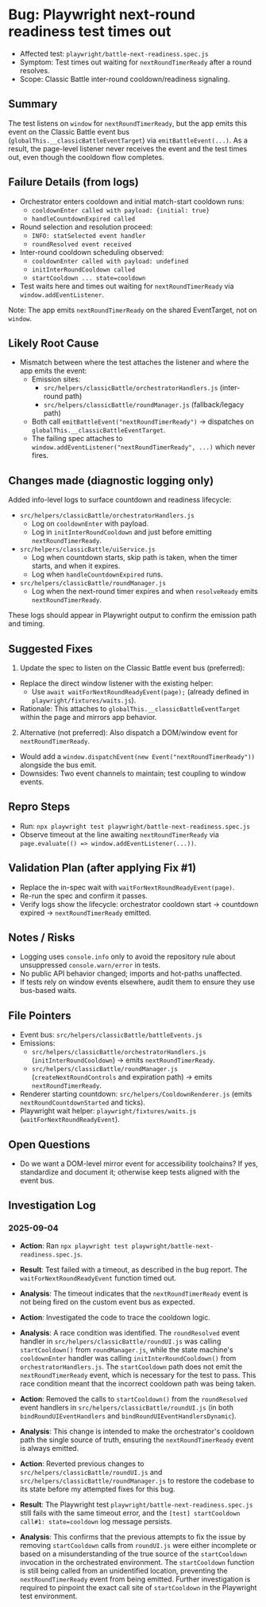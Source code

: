 # Bug: Playwright next-round readiness test times out

- Affected test: `playwright/battle-next-readiness.spec.js`
- Symptom: Test times out waiting for `nextRoundTimerReady` after a round resolves.
- Scope: Classic Battle inter-round cooldown/readiness signaling.

## Summary

The test listens on `window` for `nextRoundTimerReady`, but the app emits this event on the Classic Battle event bus (`globalThis.__classicBattleEventTarget`) via `emitBattleEvent(...)`. As a result, the page-level listener never receives the event and the test times out, even though the cooldown flow completes.

## Failure Details (from logs)

- Orchestrator enters cooldown and initial match-start cooldown runs:
  - `cooldownEnter called with payload: {initial: true}`
  - `handleCountdownExpired called`
- Round selection and resolution proceed:
  - `INFO: statSelected event handler`
  - `roundResolved event received`
- Inter-round cooldown scheduling observed:
  - `cooldownEnter called with payload: undefined`
  - `initInterRoundCooldown called`
  - `startCooldown ... state=cooldown`
- Test waits here and times out waiting for `nextRoundTimerReady` via `window.addEventListener`.

Note: The app emits `nextRoundTimerReady` on the shared EventTarget, not on `window`.

## Likely Root Cause

- Mismatch between where the test attaches the listener and where the app emits the event:
  - Emission sites:
    - `src/helpers/classicBattle/orchestratorHandlers.js` (inter-round path)
    - `src/helpers/classicBattle/roundManager.js` (fallback/legacy path)
  - Both call `emitBattleEvent("nextRoundTimerReady")` → dispatches on `globalThis.__classicBattleEventTarget`.
  - The failing spec attaches to `window.addEventListener("nextRoundTimerReady", ...)` which never fires.

## Changes made (diagnostic logging only)

Added info-level logs to surface countdown and readiness lifecycle:

- `src/helpers/classicBattle/orchestratorHandlers.js`
  - Log on `cooldownEnter` with payload.
  - Log in `initInterRoundCooldown` and just before emitting `nextRoundTimerReady`.
- `src/helpers/classicBattle/uiService.js`
  - Log when countdown starts, skip path is taken, when the timer starts, and when it expires.
  - Log when `handleCountdownExpired` runs.
- `src/helpers/classicBattle/roundManager.js`
  - Log when the next-round timer expires and when `resolveReady` emits `nextRoundTimerReady`.

These logs should appear in Playwright output to confirm the emission path and timing.

## Suggested Fixes

1. Update the spec to listen on the Classic Battle event bus (preferred):

- Replace the direct window listener with the existing helper:
  - Use `await waitForNextRoundReadyEvent(page);` (already defined in `playwright/fixtures/waits.js`).
- Rationale: This attaches to `globalThis.__classicBattleEventTarget` within the page and mirrors app behavior.

2. Alternative (not preferred): Also dispatch a DOM/window event for `nextRoundTimerReady`.

- Would add a `window.dispatchEvent(new Event("nextRoundTimerReady"))` alongside the bus emit.
- Downsides: Two event channels to maintain; test coupling to window events.

## Repro Steps

- Run: `npx playwright test playwright/battle-next-readiness.spec.js`
- Observe timeout at the line awaiting `nextRoundTimerReady` via `page.evaluate(() => window.addEventListener(...))`.

## Validation Plan (after applying Fix #1)

- Replace the in-spec wait with `waitForNextRoundReadyEvent(page)`.
- Re-run the spec and confirm it passes.
- Verify logs show the lifecycle: orchestrator cooldown start → countdown expired → `nextRoundTimerReady` emitted.

## Notes / Risks

- Logging uses `console.info` only to avoid the repository rule about unsuppressed `console.warn/error` in tests.
- No public API behavior changed; imports and hot-paths unaffected.
- If tests rely on window events elsewhere, audit them to ensure they use bus-based waits.

## File Pointers

- Event bus: `src/helpers/classicBattle/battleEvents.js`
- Emissions:
  - `src/helpers/classicBattle/orchestratorHandlers.js` (`initInterRoundCooldown`) → emits `nextRoundTimerReady`.
  - `src/helpers/classicBattle/roundManager.js` (`createNextRoundControls` and expiration path) → emits `nextRoundTimerReady`.
- Renderer starting countdown: `src/helpers/CooldownRenderer.js` (emits `nextRoundCountdownStarted` and ticks).
- Playwright wait helper: `playwright/fixtures/waits.js` (`waitForNextRoundReadyEvent`).

## Open Questions

- Do we want a DOM-level mirror event for accessibility toolchains? If yes, standardize and document it; otherwise keep tests aligned with the event bus.

## Investigation Log

### 2025-09-04

- **Action**: Ran `npx playwright test playwright/battle-next-readiness.spec.js`.
- **Result**: Test failed with a timeout, as described in the bug report. The `waitForNextRoundReadyEvent` function timed out.
- **Analysis**: The timeout indicates that the `nextRoundTimerReady` event is not being fired on the custom event bus as expected.

- **Action**: Investigated the code to trace the cooldown logic.
- **Analysis**: A race condition was identified. The `roundResolved` event handler in `src/helpers/classicBattle/roundUI.js` was calling `startCooldown()` from `roundManager.js`, while the state machine's `cooldownEnter` handler was calling `initInterRoundCooldown()` from `orchestratorHandlers.js`. The `startCooldown` path does not emit the `nextRoundTimerReady` event, which is necessary for the test to pass. This race condition meant that the incorrect cooldown path was being taken.

- **Action**: Removed the calls to `startCooldown()` from the `roundResolved` event handlers in `src/helpers/classicBattle/roundUI.js` (in both `bindRoundUIEventHandlers` and `bindRoundUIEventHandlersDynamic`).
- **Analysis**: This change is intended to make the orchestrator's cooldown path the single source of truth, ensuring the `nextRoundTimerReady` event is always emitted.

- **Action**: Reverted previous changes to `src/helpers/classicBattle/roundUI.js` and `src/helpers/classicBattle/roundManager.js` to restore the codebase to its state before my attempted fixes for this bug.
- **Result**: The Playwright test `playwright/battle-next-readiness.spec.js` still fails with the same timeout error, and the `[test] startCooldown call#1: state=cooldown` log message persists.
- **Analysis**: This confirms that the previous attempts to fix the issue by removing `startCooldown` calls from `roundUI.js` were either incomplete or based on a misunderstanding of the true source of the `startCooldown` invocation in the orchestrated environment. The `startCooldown` function is still being called from an unidentified location, preventing the `nextRoundTimerReady` event from being emitted. Further investigation is required to pinpoint the exact call site of `startCooldown` in the Playwright test environment.